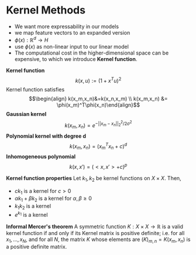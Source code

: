# Kernel Methods
* We want more expressability in our models
* we map feature vectors to an expanded version
* $\phi (x) : \mathbb R^d \rightarrow H$ 
* use $\phi(x)$ as non-linear input to our linear model
* The computational cost in the higher-dimensional space can be expensive, to which we introduce **Kernel function**.

**Kernel function**
$$k(x,u) := (1+x^Tu)^2$$
Kernel function satisfies
$$\begin{align} k(x_m,x_n)&=k(x_n,x_m) \\ k(x_m,x_n) &= \phi(x_m)^T\phi(x_n)\end{align}$$
**Gaussian kernel**
$$k(x_m,x_n) = e^{-||x_m-x_n||^2_2/2\sigma^2}$$
**Polynomial kernel with degree d**
$$k(x_m,x_n) = (x_m^Tx_n+c)^d$$
**Inhomogeneous polynomial**
$$k(x,x') = (<x,x'> +c)^p$$

**Kernel function properties**
Let $k_1, k_2$ be kernel functions on $X \times X$. Then,
- $ck_1$ is a kernel for $c>0$
- $\alpha k_1+ \beta k_2$ is a kernel for $\alpha, \beta \geq 0$
- $k_1 k_2$ is a kernel
- $e^{k_1}$ is a kernel

**Informal Mercer's theorem**
A symmetric function $K: X\times X \rightarrow \mathbb R$ is a valid kernel function if and only if its Kernel matrix is positive definite; i.e. for all $x_1,...,x_N,$ and for all $N$, the matrix $K$ whose elements are $(K)_{m,n} = K(x_m, x_n)$ is a positive definite matrix.